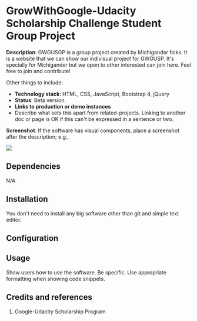 # GrowWithGoogle-Udacity Scholarship Challenge Student Group Project

**Description**:  GWGUSGP is a group project created by Michigandar folks. It is a website that we can show our indivisual project for GWGUSP.
It's specially for Michigander but we open to other interested can join here. Feel free to join and contribute!

Other things to include:

  - **Technology stack**: HTML, CSS, JavaScript, Bootstrap 4, jQuery
  - **Status**: Beta version.
  - **Links to production or demo instances**
  - Describe what sets this apart from related-projects. Linking to another doc or page is OK if this can't be expressed in a sentence or two.


**Screenshot**: If the software has visual components, place a screenshot after the description; e.g.,

![](https://gwgusp.github.io/assets/img/screenshot.PNG)


## Dependencies

N/A

## Installation

You don't need to install any big software other than git and simple text editor.

## Configuration



## Usage

Show users how to use the software.
Be specific.
Use appropriate formatting when showing code snippets.

## Credits and references

1. Google-Udacity Scholarship Program
